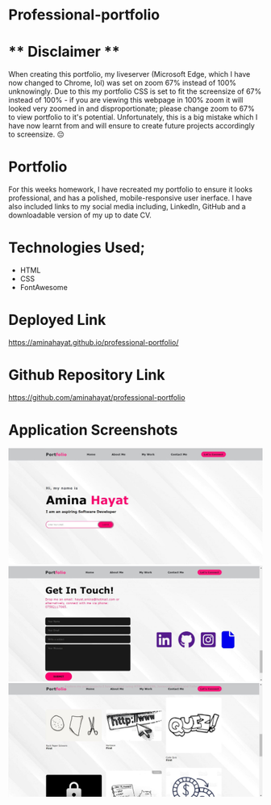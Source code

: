 # Professional-portfolio

# ** Disclaimer **
When creating this portfolio, my liveserver (Microsoft Edge, which I have now changed to Chrome, lol) was set on zoom 67% instead of 100% unknowingly. Due to this my portfolio CSS is set to fit the screensize of 67% instead of 100% - if you are viewing this webpage in 100% zoom it will looked very zoomed in and disproportionate; please change zoom to 67% to view portfolio to it's potential. Unfortunately, this is a big mistake which I have now learnt from and will ensure to create future projects accordingly to screensize. 😔

# Portfolio 
 For this weeks homework, I have recreated my portfolio to ensure it looks professional, and has a polished, mobile-responsive user inerface. 
 I have also included links to my social media including, LinkedIn, GitHub and a downloadable version of my up to date CV. 

 # Technologies Used;

* HTML
* CSS
* FontAwesome

# Deployed Link
https://aminahayat.github.io/professional-portfolio/


# Github Repository Link
https://github.com/aminahayat/professional-portfolio


# Application Screenshots
 ![](assets/images/Capture.JPG)
 ![](./assets/images/CaptureE.JPG)
 ![](./assets/images/CaptureEE.JPG)

